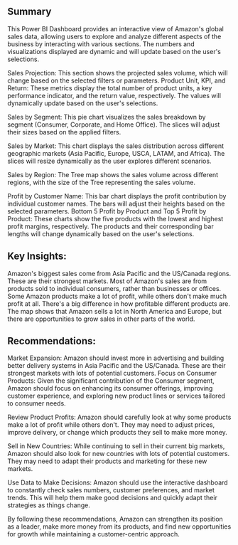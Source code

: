 ## Summary
This Power BI Dashboard provides an interactive view of Amazon's global sales data, allowing users to explore and analyze different aspects of the business by interacting with various sections. The numbers and visualizations displayed are dynamic and will update based on the user's selections.

Sales Projection: This section shows the projected sales volume, which will change based on the selected filters or parameters. Product Unit, KPI, and Return: These metrics display the total number of product units, a key performance indicator, and the return value, respectively. The values will dynamically update based on the user's selections.

Sales by Segment: This pie chart visualizes the sales breakdown by segment (Consumer, Corporate, and Home Office). The slices will adjust their sizes based on the applied filters.

Sales by Market: This chart displays the sales distribution across different geographic markets (Asia Pacific, Europe, USCA, LATAM, and Africa). The slices will resize dynamically as the user explores different scenarios.

Sales by Region: The Tree map shows the sales volume across different regions, with the size of the Tree representing the sales volume. 

Profit by Customer Name: This bar chart displays the profit contribution by individual customer names. The bars will adjust their heights based on the selected parameters. Bottom 5 Profit by Product and Top 5 Profit by Product: These charts show the five products with the lowest and highest profit margins, respectively. The products and their corresponding bar lengths will change dynamically based on the user's selections.

## Key Insights:
Amazon's biggest sales come from Asia Pacific and the US/Canada regions. These are their strongest markets. Most of Amazon's sales are from products sold to individual consumers, rather than businesses or offices. Some Amazon products make a lot of profit, while others don't make much profit at all. There's a big difference in how profitable different products are. The map shows that Amazon sells a lot in North America and Europe, but there are opportunities to grow sales in other parts of the world.

## Recommendations:
Market Expansion: Amazon should invest more in advertising and building better delivery systems in Asia Pacific and the US/Canada. These are their strongest markets with lots of potential customers. Focus on Consumer Products: Given the significant contribution of the Consumer segment, Amazon should focus on enhancing its consumer offerings, improving customer experience, and exploring new product lines or services tailored to consumer needs.

Review Product Profits: Amazon should carefully look at why some products make a lot of profit while others don't. They may need to adjust prices, improve delivery, or change which products they sell to make more money.

Sell in New Countries: While continuing to sell in their current big markets, Amazon should also look for new countries with lots of potential customers. They may need to adapt their products and marketing for these new markets.

Use Data to Make Decisions: Amazon should use the interactive dashboard to constantly check sales numbers, customer preferences, and market trends. This will help them make good decisions and quickly adapt their strategies as things change.

By following these recommendations, Amazon can strengthen its position as a leader, make more money from its products, and find new opportunities for growth while maintaining a customer-centric approach.
